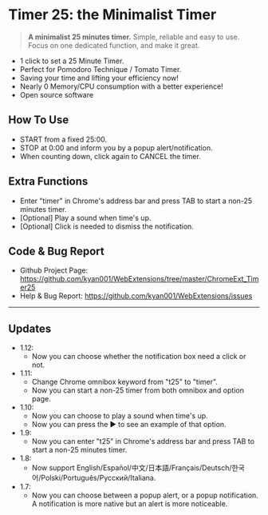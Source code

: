 # Timer 25: the Minimalist Timer

> **A minimalist 25 minutes timer.**
> Simple, reliable and easy to use.
> Focus on one dedicated function, and make it great.

* 1 click to set a 25 Minute Timer.
* Perfect for Pomodoro Technique / Tomato Timer.
* Saving your time and lifting your efficiency now!
* Nearly 0 Memory/CPU consumption with a better experience!
* Open source software

## How To Use
* START from a fixed 25:00.
* STOP at 0:00 and inform you by a popup alert/notification.
* When counting down, click again to CANCEL the timer.

## Extra Functions
* Enter "timer" in Chrome's address bar and press TAB to start a non-25 minutes timer.
* [Optional] Play a sound when time's up.
* [Optional] Click is needed to dismiss the notification.

## Code & Bug Report
* Github Project Page: https://github.com/kyan001/WebExtensions/tree/master/ChromeExt_Timer25
* Help & Bug Report: https://github.com/kyan001/WebExtensions/issues

************

## Updates
* 1.12:
    * Now you can choose whether the notification box need a click or not.
* 1.11:
    * Change Chrome omnibox keyword from "t25" to "timer".
    * Now you can start a non-25 timer from both omnibox and option page.
* 1.10:
    * Now you can choose to play a sound when time's up.
    * Now you can press the ▶ to see an example of that option.
* 1.9:
    * Now you can enter "t25" in Chrome's address bar and press TAB to start a non-25 minutes timer.
* 1.8:
    * Now support English/Español/中文/日本語/Français/Deutsch/한국어/Polski/Português/Русский/Italiana.
* 1.7:
    * Now you can choose between a popup alert, or a popup notification. A notification is more native but an alert is more noticeable.
